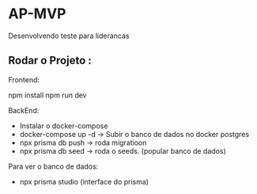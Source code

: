 # AP-MVP
Desenvolvendo teste para liderancas

## Rodar o Projeto :

Frontend:

npm install
npm run dev

BackEnd:

- Instalar o docker-compose
- docker-compose up -d    -> Subir o banco de dados no docker postgres 
- npx prisma db push     -> roda migratioon
- npx prisma db seed     -> roda o seeds. (popular banco de dados)

Para ver o banco de dados:
- npx prisma studio (interface do prisma)

